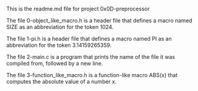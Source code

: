 This is the readme.md file for project 0x0D-preprocessor

The file 0-object_like_macro.h is a header file that defines a macro named SIZE as an abbreviation for the token 1024.

The file 1-pi.h is a header file that defines a macro named PI as an abbreviation for the token 3.14159265359.

The file 2-main.c is a program that prints the name of the file it was compiled from, followed by a new line.

The file 3-function_like_macro.h is a function-like macro ABS(x) that computes the absolute value of a number x.

